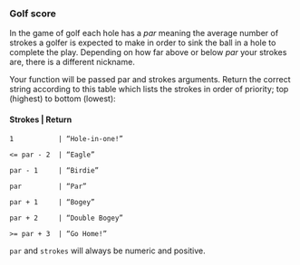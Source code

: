 ### Golf score

In the game of golf each hole has a *par* meaning the average number of strokes a golfer is expected to make in order to sink the ball in a hole to complete the play. Depending on how far above or below *par* your strokes are, there is a different nickname.

Your function will be passed par and strokes arguments. Return the correct string according to this table which lists the strokes in order of priority; top (highest) to bottom (lowest):
 
#### Strokes | Return

```
1           | “Hole-in-one!”

<= par - 2  | “Eagle”

par - 1     | “Birdie”

par         | “Par”

par + 1     | “Bogey”

par + 2     | “Double Bogey”

>= par + 3  | “Go Home!”
```

`par` and `strokes` will always be numeric and positive.
